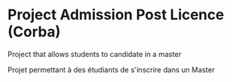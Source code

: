 # Project Admission Post Licence (Corba)
Project that allows students to candidate in a master

Projet permettant à des étudiants de s'inscrire dans un Master
